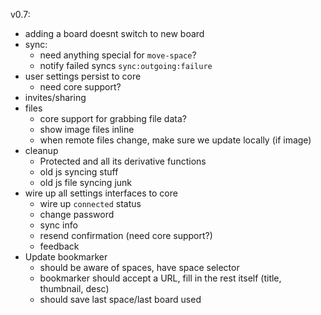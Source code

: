 v0.7:

- adding a board doesnt switch to new board
- sync:
  - need anything special for `move-space`?
  - notify failed syncs `sync:outgoing:failure`
- user settings persist to core
  - need core support?
- invites/sharing
- files
  - core support for grabbing file data?
  - show image files inline
  - when remote files change, make sure we update locally (if image)
- cleanup
  - Protected and all its derivative functions
  - old js syncing stuff
  - old js file syncing junk
- wire up all settings interfaces to core
  - wire up `connected` status
  - change password
  - sync info
  - resend confirmation (need core support?)
  - feedback
- Update bookmarker
  - should be aware of spaces, have space selector
  - bookmarker should accept a URL, fill in the rest itself (title, thumbnail, desc)
  - should save last space/last board used

